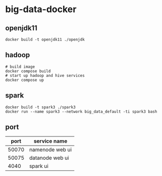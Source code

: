 # big-data-docker

## openjdk11

```shell
docker build -t openjdk11 ./openjdk
```

## hadoop

```shell
# build image
docker compose build
# start up hadoop and hive services
docker compose up
```



## spark

```shell
docker build -t spark3 ./spark3
docker run --name spark3 --network big_data_default -ti spark3 bash
```

## port

| port  | service name    |
| ----- | --------------- |
| 50070 | namenode web ui |
| 50075 | datanode web ui |
| 4040  | spark ui        |



